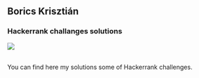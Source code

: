 ## Borics Krisztián

### Hackerrank challanges solutions
<a href="https://www.hackerrank.com/">
<img src=https://www.hackerrank.com/wp-content/uploads/2018/08/hackerrank_logo.png height="" width=""></a><br><br>


You can find here my solutions some of Hackerrank challenges.

